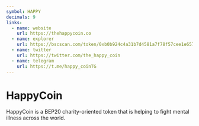 ```yaml
---
symbol: HAPPY
decimals: 9
links:
  - name: website
    url: https://thehappycoin.co
  - name: explorer
    url: https://bscscan.com/token/0xb0b924c4a31b7d4581a7f78f57cee1e65736be1d
  - name: twitter
    url: https://twitter.com/the_happy_coin
  - name: telegram
    url: https://t.me/happy_coinTG
---
```


# HappyCoin

HappyCoin is a BEP20 charity-oriented token that is helping to fight mental illness across the world.
